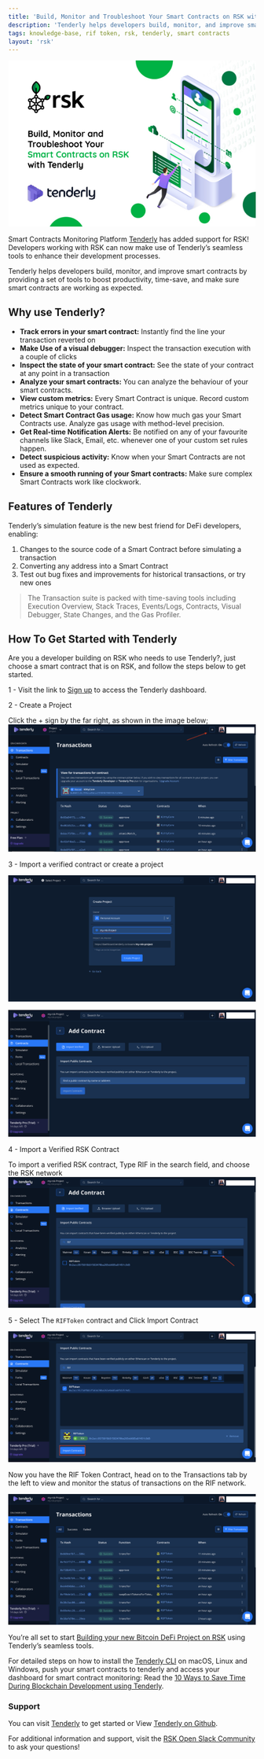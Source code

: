 ```yaml
---
title: 'Build, Monitor and Troubleshoot Your Smart Contracts on RSK with Tenderly'
description: 'Tenderly helps developers build, monitor, and improve smart contracts by providing a set of tools to boost productivity.'
tags: knowledge-base, rif token, rsk, tenderly, smart contracts
layout: 'rsk'
---
```


![RSK-Tenderly-Banner](/assets/img/kb/BuildWithTenderly/tenderly-rsk-banner.jpg)

Smart Contracts Monitoring Platform [Tenderly](https://tenderly.co/) has added support for RSK! Developers working with RSK can now make use of Tenderly’s seamless tools to enhance their development processes.

Tenderly helps developers build, monitor, and improve smart contracts by providing a set of tools to boost productivity, time-save, and make sure smart contracts are working as expected.

## Why use Tenderly?

- **Track errors in your smart contract:**
Instantly find the line your transaction reverted on
- **Make Use of a visual debugger:**
Inspect the transaction execution with a couple of clicks
- **Inspect the state of your smart contract:**
See the state of your contract at any point in a transaction
- **Analyze your smart contracts:**
You can analyze the behaviour of your smart contracts.
- **View custom metrics:**
Every Smart Contract is unique. Record custom metrics unique to your contract.
- **Detect Smart Contract Gas usage:**
Know how much gas your Smart Contracts use. Analyze gas usage with method-level precision.
- **Get Real-time Notification Alerts:**
Be notified on any of your favourite channels like Slack, Email, etc. whenever one of your custom set rules happen.
- **Detect suspicious activity:**
Know when your Smart Contracts are not used as expected.
- **Ensure a smooth running of your Smart contracts:**
Make sure complex Smart Contracts work like clockwork.

## Features of Tenderly

Tenderly’s simulation feature is the new best friend for DeFi developers, enabling:

1. Changes to the source code of a Smart Contract before simulating a transaction
2. Converting any address into a Smart Contract
3. Test out bug fixes and improvements for historical transactions, or try new ones

> The Transaction suite is packed with time-saving tools including Execution Overview, Stack Traces, Events/Logs, Contracts, Visual Debugger, State Changes, and the Gas Profiler.

## How To Get Started with Tenderly

Are you a developer building on RSK who needs to use Tenderly?,  just choose a smart contract that is on RSK, and follow the steps below to get started.

1 - Visit the link to [Sign up](https://dashboard.tenderly.co/register?utm_source=landing_page) to access the Tenderly dashboard.

2 - Create a Project

Click the + sign by the far right, as shown in the image below;
![Create Project - Tenderly](/assets/img/kb/BuildWithTenderly/create-project.png)

3 - Import a verified contract or create a project

![Project Title - Tenderly](/assets/img/kb/BuildWithTenderly/project-title.png)

![Add Contract - Tenderly](/assets/img/kb/BuildWithTenderly/add-contract.png)

4 - Import a Verified RSK Contract

To import a verified RSK contract, Type RIF in the search field, and choose the RSK network
![Add Contract RSK/RIF - Tenderly](/assets/img/kb/BuildWithTenderly/add-contract-rsk-rif-token.png)

5 - Select The `RIFToken` contract and Click Import Contract

![Import RIFToken Contract - Tenderly](/assets/img/kb/BuildWithTenderly/import-verified-rif-contract.png)

Now you have the RIF Token Contract, head on to the Transactions tab by the left to view and monitor the status of transactions on the RIF network.

![Add Contract RSK/RIF - Tenderly](/assets/img/kb/BuildWithTenderly/monitor-rif-token-contracts.png)

You’re all set to start [Building your new Bitcoin DeFi Project on RSK](https://www.rsk.co/openfinance/) using Tenderly’s seamless tools.

For detailed steps on how to install the [Tenderly CLI](https://github.com/Tenderly/tenderly-cli#installation) on macOS, Linux and Windows, push your smart contracts to tenderly and access your dashboard for smart contract monitoring: Read the [10 Ways to Save Time During Blockchain Development using Tenderly](https://blog.tenderly.co/10-ways-to-save-time-during-blockchain-development-by-using-tenderly/).

### Support

You can visit [Tenderly](https://dashboard.tenderly.co/register) to get started or View [Tenderly on Github](https://github.com/Tenderly).

For additional information and support, visit the [RSK Open Slack Community](https://developers.rsk.co/slack) to ask your questions!
